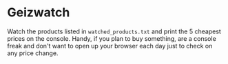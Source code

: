 Geizwatch
=========

Watch the products listed in `watched_products.txt` and print the 5 cheapest prices
on the console. Handy, if you plan to buy something, are a console freak and don't 
want to open up your browser each day just to check on any price change.
